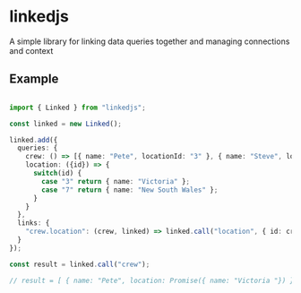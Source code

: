 # linkedjs

A simple library for linking data queries together and managing connections and context

## Example

```typescript

import { Linked } from "linkedjs";

const linked = new Linked();

linked.add({
  queries: {
    crew: () => [{ name: "Pete", locationId: "3" }, { name: "Steve", locationId: "7" }],
    location: ({id}) => {
      switch(id) {
        case "3" return { name: "Victoria" };
        case "7" return { name: "New South Wales" };
      }
    }
  },
  links: {
    "crew.location": (crew, linked) => linked.call("location", { id: crew.locationId })
  }
});

const result = linked.call("crew");

// result = [ { name: "Pete", location: Promise({ name: "Victoria "}) }, ... ];
```
